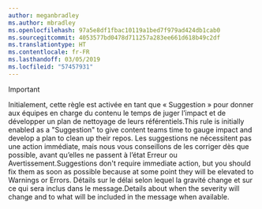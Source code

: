 ```yaml
---
author: meganbradley
ms.author: mbradley
ms.openlocfilehash: 97a5e8df1fbac10119a1bed7f979ad424db1cab0
ms.sourcegitcommit: 4053577bd0478d711257a283ee661d618b49c2df
ms.translationtype: HT
ms.contentlocale: fr-FR
ms.lasthandoff: 03/05/2019
ms.locfileid: "57457931"
---
```

> [!IMPORTANT]
> <span data-ttu-id="a0e4a-101">Initialement, cette règle est activée en tant que « Suggestion » pour donner aux équipes en charge du contenu le temps de juger l’impact et de développer un plan de nettoyage de leurs référentiels.</span><span class="sxs-lookup"><span data-stu-id="a0e4a-101">This rule is initially enabled as a "Suggestion" to give content teams time to gauge impact and develop a plan to clean up their repos.</span></span> <span data-ttu-id="a0e4a-102">Les suggestions ne nécessitent pas une action immédiate, mais nous vous conseillons de les corriger dès que possible, avant qu’elles ne passent à l’état Erreur ou Avertissement.</span><span class="sxs-lookup"><span data-stu-id="a0e4a-102">Suggestions don't require immediate action, but you should fix them as soon as possible because at some point they will be elevated to Warnings or Errors.</span></span> <span data-ttu-id="a0e4a-103">Détails sur le délai selon lequel la gravité change et sur ce qui sera inclus dans le message.</span><span class="sxs-lookup"><span data-stu-id="a0e4a-103">Details about when the severity will change and to what will be included in the message when available.</span></span>